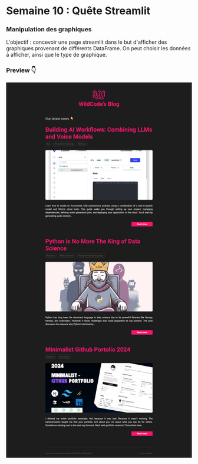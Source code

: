 # Semaine 10 : Quête Streamlit

### Manipulation des graphiques  

L'objectif : concevoir une page streamlit dans le but d'afficher des graphiques provenant de différents DataFrame.
On peut choisir les données à afficher, ainsi que le type de graphique.

### Preview 👇

![Screen du projet](https://github.com/DriixData/S9-quete-html-css/blob/main/screen_projet.png?raw=true "Aperçu du projet")
